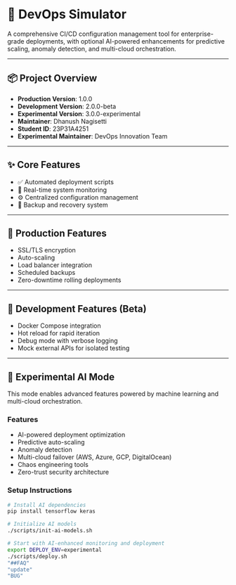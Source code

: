 # 🚀 DevOps Simulator

A comprehensive CI/CD configuration management tool for enterprise-grade deployments, with optional AI-powered enhancements for predictive scaling, anomaly detection, and multi-cloud orchestration.

---

## 📦 Project Overview

- **Production Version**: 1.0.0  
- **Development Version**: 2.0.0-beta  
- **Experimental Version**: 3.0.0-experimental  
- **Maintainer**: Dhanush Nagisetti  
- **Student ID**: 23P31A4251  
- **Experimental Maintainer**: DevOps Innovation Team  

---

## ✨ Core Features

- ✅ Automated deployment scripts  
- 📡 Real-time system monitoring  
- ⚙️ Centralized configuration management  
- 💾 Backup and recovery system  

---

## 🔐 Production Features

- SSL/TLS encryption  
- Auto-scaling  
- Load balancer integration  
- Scheduled backups  
- Zero-downtime rolling deployments  

---

## 🧪 Development Features (Beta)

- Docker Compose integration  
- Hot reload for rapid iteration  
- Debug mode with verbose logging  
- Mock external APIs for isolated testing  

---

## 🤖 Experimental AI Mode

This mode enables advanced features powered by machine learning and multi-cloud orchestration.

### Features

- AI-powered deployment optimization  
- Predictive auto-scaling  
- Anomaly detection  
- Multi-cloud failover (AWS, Azure, GCP, DigitalOcean)  
- Chaos engineering tools  
- Zero-trust security architecture  

### Setup Instructions

```bash
# Install AI dependencies
pip install tensorflow keras

# Initialize AI models
./scripts/init-ai-models.sh

# Start with AI-enhanced monitoring and deployment
export DEPLOY_ENV=experimental
./scripts/deploy.sh
"##FAQ" 
"update" 
"BUG"
